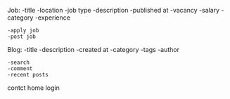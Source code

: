 Job:
    -title
    -location
    -job type
    -description
    -published at 
    -vacancy
    -salary
    -category
    -experience


    -apply job
    -post job

Blog:
    -title
    -description
    -created at 
    -category
    -tags
    -author


    -search
    -comment
    -recent posts


contct
home
login